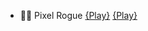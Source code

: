 - 👨‍💻 Pixel Rogue [{Play}](https://thythal.itch.io/pixel-rogue) [{Play}](https://github.com/ThyThal/Pixel-Rogue)
